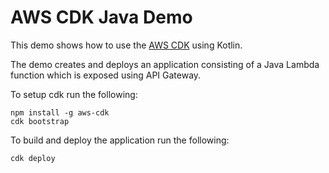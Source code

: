 # AWS CDK Java Demo

This demo shows how to use the [AWS CDK](https://docs.aws.amazon.com/cdk/latest/guide/home.html) using Kotlin.

The demo creates and deploys an application consisting of a Java Lambda function which is exposed using API Gateway.

To setup cdk run the following:
```
npm install -g aws-cdk
cdk bootstrap
```
To build and deploy the application run the following:

```
cdk deploy
``` 